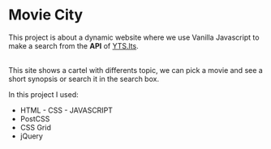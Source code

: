 # Movie City

This project is about a dynamic website where we use Vanilla Javascript to make a search from the **API** of [YTS.lts]('https://yts.lt/api'). 

<br/>
This site shows a cartel with differents topic, we can pick a movie and see a short synopsis or search it in the search box.

In this project I used:
- HTML - CSS - JAVASCRIPT
- PostCSS
- CSS Grid
- jQuery


